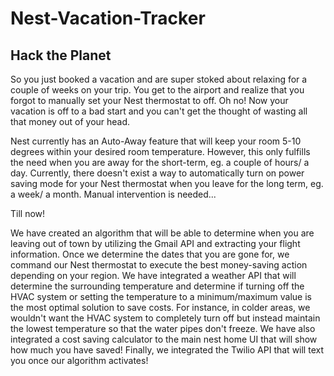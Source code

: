 # Nest-Vacation-Tracker
## Hack the Planet

So you just booked a vacation and are super stoked about relaxing for a couple of weeks on your trip.  You get to the airport and realize that you forgot to manually set your Nest thermostat to off.  Oh no!  Now your vacation is off to a bad start and you can't get the thought of wasting all that money out of your head.  

Nest currently has an Auto-Away feature that will keep your room 5-10 degrees within your desired room temperature.  However, this only fulfills the need when you are away for the short-term, eg. a couple of hours/ a day.  Currently, there doesn't exist a way to automatically turn on power saving mode for your Nest thermostat when you leave for the long term, eg. a week/ a month.  Manual intervention is needed...

Till now!  

We have created an algorithm that will be able to determine when you are leaving out of town by utilizing the Gmail API and extracting your flight information.  Once we determine the dates that you are gone for, we command our Nest thermostat to execute the best money-saving action depending on your region.  We have integrated a weather API that will determine the surrounding temperature and determine if turning off the HVAC system or setting the temperature to a minimum/maximum value is the most optimal solution to save costs.  For instance, in colder areas, we wouldn't want the HVAC system to completely turn off but instead maintain the lowest temperature so that the water pipes don't freeze.  We have also integrated a cost saving calculator to the main nest home UI that will show how much you have saved!  Finally, we integrated the Twilio API that will text you once our algorithm activates!  

